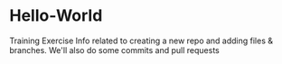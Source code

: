 # Hello-World
Training Exercise
Info related to creating a new repo and adding files & branches. We'll also do some commits and pull requests
